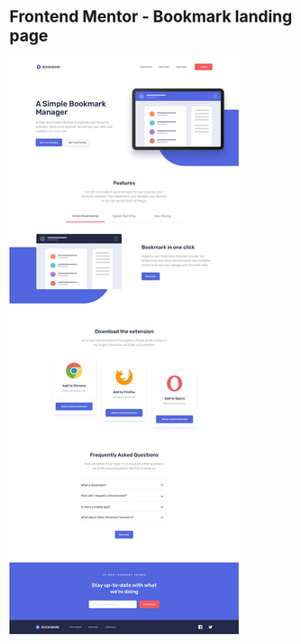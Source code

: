 # Frontend Mentor - Bookmark landing page

![Design preview for the Bookmark landing page coding challenge](preview.jpg)
